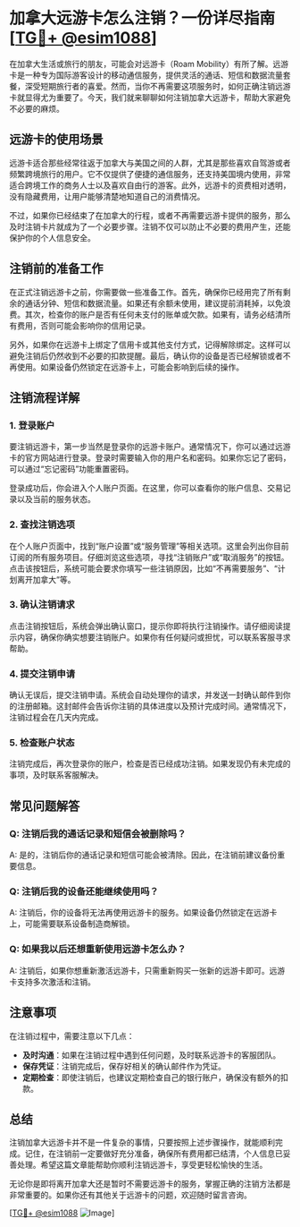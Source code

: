 # 加拿大远游卡怎么注销？一份详尽指南[[TG💪+ @esim1088](https://t.me/s/esim1088)]

在加拿大生活或旅行的朋友，可能会对远游卡（Roam Mobility）有所了解。远游卡是一种专为国际游客设计的移动通信服务，提供灵活的通话、短信和数据流量套餐，深受短期旅行者的喜爱。然而，当你不再需要这项服务时，如何正确注销远游卡就显得尤为重要了。今天，我们就来聊聊如何注销加拿大远游卡，帮助大家避免不必要的麻烦。

## 远游卡的使用场景

远游卡适合那些经常往返于加拿大与美国之间的人群，尤其是那些喜欢自驾游或者频繁跨境旅行的用户。它不仅提供了便捷的通信服务，还支持美国境内使用，非常适合跨境工作的商务人士以及喜欢自由行的游客。此外，远游卡的资费相对透明，没有隐藏费用，让用户能够清楚地知道自己的消费情况。

不过，如果你已经结束了在加拿大的行程，或者不再需要远游卡提供的服务，那么及时注销卡片就成为了一个必要步骤。注销不仅可以防止不必要的费用产生，还能保护你的个人信息安全。

## 注销前的准备工作

在正式注销远游卡之前，你需要做一些准备工作。首先，确保你已经用完了所有剩余的通话分钟、短信和数据流量。如果还有余额未使用，建议提前消耗掉，以免浪费。其次，检查你的账户是否有任何未支付的账单或欠款。如果有，请务必结清所有费用，否则可能会影响你的信用记录。

另外，如果你在远游卡上绑定了信用卡或其他支付方式，记得解除绑定。这样可以避免注销后仍然收到不必要的扣款提醒。最后，确认你的设备是否已经解锁或者不再使用。如果设备仍然锁定在远游卡上，可能会影响到后续的操作。

## 注销流程详解

### 1. 登录账户

要注销远游卡，第一步当然是登录你的远游卡账户。通常情况下，你可以通过远游卡的官方网站进行登录。登录时需要输入你的用户名和密码。如果你忘记了密码，可以通过“忘记密码”功能重置密码。

登录成功后，你会进入个人账户页面。在这里，你可以查看你的账户信息、交易记录以及当前的服务状态。

### 2. 查找注销选项

在个人账户页面中，找到“账户设置”或“服务管理”等相关选项。这里会列出你目前订阅的所有服务项目。仔细浏览这些选项，寻找“注销账户”或“取消服务”的按钮。点击该按钮后，系统可能会要求你填写一些注销原因，比如“不再需要服务”、“计划离开加拿大”等。

### 3. 确认注销请求

点击注销按钮后，系统会弹出确认窗口，提示你即将执行注销操作。请仔细阅读提示内容，确保你确实想要注销账户。如果你有任何疑问或担忧，可以联系客服寻求帮助。

### 4. 提交注销申请

确认无误后，提交注销申请。系统会自动处理你的请求，并发送一封确认邮件到你的注册邮箱。这封邮件会告诉你注销的具体进度以及预计完成时间。通常情况下，注销过程会在几天内完成。

### 5. 检查账户状态

注销完成后，再次登录你的账户，检查是否已经成功注销。如果发现仍有未完成的事项，及时联系客服解决。

## 常见问题解答

### Q: 注销后我的通话记录和短信会被删除吗？

A: 是的，注销后你的通话记录和短信可能会被清除。因此，在注销前建议备份重要信息。

### Q: 注销后我的设备还能继续使用吗？

A: 注销后，你的设备将无法再使用远游卡的服务。如果设备仍然锁定在远游卡上，可能需要联系设备制造商解锁。

### Q: 如果我以后还想重新使用远游卡怎么办？

A: 注销后，如果你想重新激活远游卡，只需重新购买一张新的远游卡即可。远游卡支持多次激活和注销。

## 注意事项

在注销过程中，需要注意以下几点：

- **及时沟通**：如果在注销过程中遇到任何问题，及时联系远游卡的客服团队。
- **保存凭证**：注销完成后，保存好相关的确认邮件作为凭证。
- **定期检查**：即使注销后，也建议定期检查自己的银行账户，确保没有额外的扣款。

## 总结

注销加拿大远游卡并不是一件复杂的事情，只要按照上述步骤操作，就能顺利完成。记住，在注销前一定要做好充分准备，确保所有费用都已结清，个人信息已妥善处理。希望这篇文章能帮助你顺利注销远游卡，享受更轻松愉快的生活。

无论你是即将离开加拿大还是暂时不需要远游卡的服务，掌握正确的注销方法都是非常重要的。如果你还有其他关于远游卡的问题，欢迎随时留言咨询。

[[TG💪+ @esim1088](https://t.me/s/esim1088) ![Image](https://i.postimg.cc/4NQfJmqS/Snipaste-2025-05-13-00-14-12.png)]